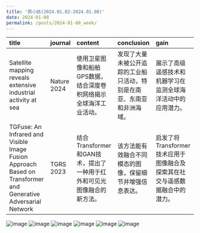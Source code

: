```yaml
---
title: '周小结(2024.01.02-2024.01.08)'
date: 2024-01-08
permalink: /posts/2024-01-08_week/
---
```

| title                                                                                                         | journal     | content                                                                | conclusion                                                             | gain                                                                        |
|:--------------------------------------------------------------------------------------------------------------|:------------|:-----------------------------------------------------------------------|:-----------------------------------------------------------------------|:----------------------------------------------------------------------------|
| Satellite mapping reveals extensive industrial activity at sea                                                | Nature 2024 | 使用卫星图像和船舶GPS数据，结合深度卷积网络揭示全球海洋工业活动。      | 发现了大量未被公开追踪的工业船只活动，特别是在南亚、东南亚和非洲海域。 | 展示了高级遥感技术和机器学习在监测全球海洋活动中的应用潜力。                |
| TGFuse: An Infrared and Visible Image Fusion Approach Based on Transformer and Generative Adversarial Network | TGRS 2023   | 结合Transformer和GAN技术，提出了一种用于红外和可见光图像融合的新方法。 | 该方法能有效融合不同模态的图像，保留细节并增强信息表达。               | 启发了将Transformer技术应用于图像融合及探索其在社交与遥感数据融合中的潜力。 |


![image](/files/post/2024-01-08-week/0.jpg)
![image](/files/post/2024-01-08-week/1.jpg)
![image](/files/post/2024-01-08-week/2.jpg)
![image](/files/post/2024-01-08-week/3.jpg)
![image](/files/post/2024-01-08-week/4.jpg)
![image](/files/post/2024-01-08-week/5.jpg)
